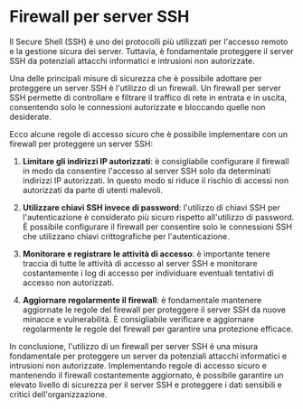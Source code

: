 # Firewall per server SSH

Il Secure Shell (SSH) è uno dei protocolli più utilizzati per l'accesso remoto e la gestione sicura dei server. Tuttavia, è fondamentale proteggere il server SSH da potenziali attacchi informatici e intrusioni non autorizzate. 

Una delle principali misure di sicurezza che è possibile adottare per proteggere un server SSH è l'utilizzo di un firewall. Un firewall per server SSH permette di controllare e filtrare il traffico di rete in entrata e in uscita, consentendo solo le connessioni autorizzate e bloccando quelle non desiderate.

Ecco alcune regole di accesso sicuro che è possibile implementare con un firewall per proteggere un server SSH:

1. **Limitare gli indirizzi IP autorizzati**: è consigliabile configurare il firewall in modo da consentire l'accesso al server SSH solo da determinati indirizzi IP autorizzati. In questo modo si riduce il rischio di accessi non autorizzati da parte di utenti malevoli.

2. **Utilizzare chiavi SSH invece di password**: l'utilizzo di chiavi SSH per l'autenticazione è considerato più sicuro rispetto all'utilizzo di password. È possibile configurare il firewall per consentire solo le connessioni SSH che utilizzano chiavi crittografiche per l'autenticazione.

3. **Monitorare e registrare le attività di accesso**: è importante tenere traccia di tutte le attività di accesso al server SSH e monitorare costantemente i log di accesso per individuare eventuali tentativi di accesso non autorizzati.

4. **Aggiornare regolarmente il firewall**: è fondamentale mantenere aggiornate le regole del firewall per proteggere il server SSH da nuove minacce e vulnerabilità. È consigliabile verificare e aggiornare regolarmente le regole del firewall per garantire una protezione efficace.

In conclusione, l'utilizzo di un firewall per server SSH è una misura fondamentale per proteggere un server da potenziali attacchi informatici e intrusioni non autorizzate. Implementando regole di accesso sicuro e mantenendo il firewall costantemente aggiornato, è possibile garantire un elevato livello di sicurezza per il server SSH e proteggere i dati sensibili e critici dell'organizzazione.